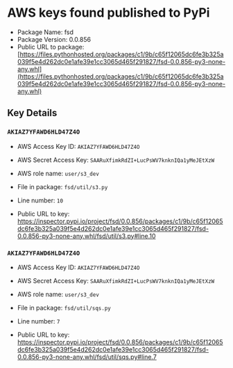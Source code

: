 # AWS keys found published to PyPi

* Package Name: fsd
* Package Version: 0.0.856
* Public URL to package: [https://files.pythonhosted.org/packages/c1/9b/c65f12065dc6fe3b325a039f5e4d262dc0e1afe39e1cc3065d465f291827/fsd-0.0.856-py3-none-any.whl](https://files.pythonhosted.org/packages/c1/9b/c65f12065dc6fe3b325a039f5e4d262dc0e1afe39e1cc3065d465f291827/fsd-0.0.856-py3-none-any.whl)

## Key Details

### `AKIAZ7YFAWD6HLD47Z4O`

* AWS Access Key ID: `AKIAZ7YFAWD6HLD47Z4O`
* AWS Secret Access Key: `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` 
* AWS role name: `user/s3_dev`
* File in package: `fsd/util/s3.py`
* Line number: `10`

* Public URL to key: https://inspector.pypi.io/project/fsd/0.0.856/packages/c1/9b/c65f12065dc6fe3b325a039f5e4d262dc0e1afe39e1cc3065d465f291827/fsd-0.0.856-py3-none-any.whl/fsd/util/s3.py#line.10



### `AKIAZ7YFAWD6HLD47Z4O`

* AWS Access Key ID: `AKIAZ7YFAWD6HLD47Z4O`
* AWS Secret Access Key: `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` 
* AWS role name: `user/s3_dev`
* File in package: `fsd/util/sqs.py`
* Line number: `7`

* Public URL to key: https://inspector.pypi.io/project/fsd/0.0.856/packages/c1/9b/c65f12065dc6fe3b325a039f5e4d262dc0e1afe39e1cc3065d465f291827/fsd-0.0.856-py3-none-any.whl/fsd/util/sqs.py#line.7


